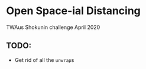 # Open Space-ial Distancing

TWAus Shokunin challenge April 2020


## TODO:

- Get rid of all the `unwrap`s